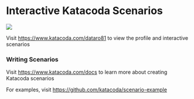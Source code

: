 # Interactive Katacoda Scenarios

[![](http://shields.katacoda.com/katacoda/dataro81/count.svg)](https://www.katacoda.com/dataro81 "Get your profile on Katacoda.com")

Visit https://www.katacoda.com/dataro81 to view the profile and interactive scenarios

### Writing Scenarios
Visit https://www.katacoda.com/docs to learn more about creating Katacoda scenarios

For examples, visit https://github.com/katacoda/scenario-example
